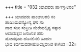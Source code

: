 +++
title = "032 ಯಾದವರು ಪಾಞ್ಚಾಲರಲಿ"

+++
ಯಾದವರು ಪಾಂಚಾಲರಲಿ ಸಂ  
ಪಾದಿಸಿದುದನ್ಯೋನ್ಯ ಘನ ಸಂ  
ವಾದ ಸುಖ ಸಂಪ್ರೀತಿ ಮೆರೆಯಲ್ಕಿಷ್ಟ ಸತ್ಕಾರ   
ಆದುದುತ್ಸವ ಜನಜನಿತ ಹರು  
ಷೋದಧಿಯ ಹೊನಲಿನಲಿ ಹಿಂದಣ  
ಭೇದ ಕರ್ದಮವಡಗಿಹೋಯ್ತವನೀಶ ಕೇಳೆಂದ      ॥32॥